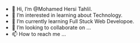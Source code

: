- 👋 Hi, I’m @Mohamed Hersi Tahlil.
- 👀 I’m interested in learning about Technology.
- 🌱 I’m currently learning Full Stuck Web Developoe.
- 💞️ I’m looking to collaborate on ...
- 📫 How to reach me ...

<!---
mohamedhersi45/mohamedhersi45 is a ✨ special ✨ repository because its `README.md` (this file) appears on your GitHub profile.
You can click the Preview link to take a look at your changes.
--->

